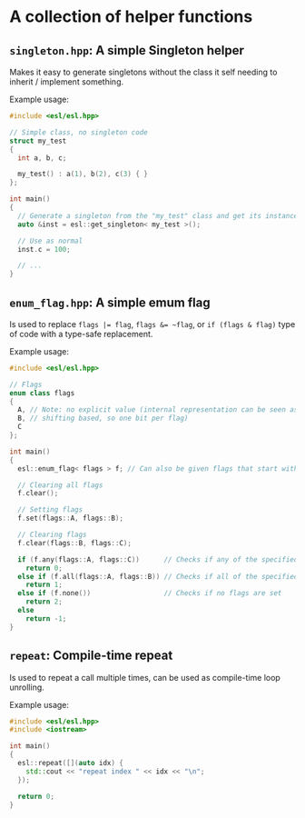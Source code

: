 # A collection of helper functions

## `singleton.hpp`: A simple Singleton helper

Makes it easy to generate singletons without the class it self needing to inherit / implement something.

Example usage:

```C++
#include <esl/esl.hpp>

// Simple class, no singleton code
struct my_test
{
  int a, b, c;

  my_test() : a(1), b(2), c(3) { }
};

int main()
{
  // Generate a singleton from the "my_test" class and get its instance
  auto &inst = esl::get_singleton< my_test >();

  // Use as normal
  inst.c = 100;

  // ...
}
```

## `enum_flag.hpp`: A simple emum flag

Is used to replace `flags |= flag`, `flags &= ~flag`, or `if (flags & flag)` type of code with a type-safe replacement.

Example usage:

```C++
#include <esl/esl.hpp>

// Flags
enum class flags
{
  A, // Note: no explicit value (internal representation can be seen as
  B, // shifting based, so one bit per flag)
  C
};

int main()
{
  esl::enum_flag< flags > f; // Can also be given flags that start with true

  // Clearing all flags
  f.clear();

  // Setting flags
  f.set(flags::A, flags::B);

  // Clearing flags
  f.clear(flags::B, flags::C);

  if (f.any(flags::A, flags::C))      // Checks if any of the specified flags are set
    return 0;
  else if (f.all(flags::A, flags::B)) // Checks if all of the specified flags are set
    return 1;
  else if (f.none())                  // Checks if no flags are set
    return 2;
  else
    return -1;
}
```

## `repeat`: Compile-time repeat

Is used to repeat a call multiple times, can be used as compile-time loop unrolling.

Example usage:

```C++
#include <esl/esl.hpp>
#include <iostream>

int main()
{
  esl::repeat([](auto idx) {
    std::cout << "repeat index " << idx << "\n";
  });

  return 0;
}
```
